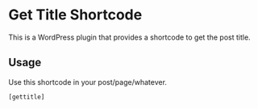 # Get Title Shortcode

This is a WordPress plugin that provides a shortcode to get the post title.

## Usage

Use this shortcode in your post/page/whatever.

```
[gettitle]
```
